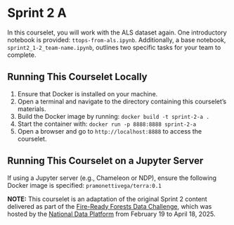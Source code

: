 # Sprint 2 A

In this courselet, you will work with the ALS dataset again. One introductory notebook is provided: `ttops-from-als.ipynb`. Additionally, a base notebook, `sprint2_1-2_team-name.ipynb`, outlines two specific tasks for your team to complete.

## Running This Courselet Locally

1. Ensure that Docker is installed on your machine.
2. Open a terminal and navigate to the directory containing this courselet’s materials.
3. Build the Docker image by running: `docker build -t sprint-2-a .`
4. Start the container with: `docker run -p 8888:8888 sprint-2-a`
5. Open a browser and go to `http://localhost:8888` to access the courselet.

## Running This Courselet on a Jupyter Server

If using a Jupyter server (e.g., Chameleon or NDP), ensure the following Docker image is specified: `pramonettivega/terra:0.1`

**NOTE:** This courselet is an adaptation of the original Sprint 2 content delivered as part of the [Fire-Ready Forests Data Challenge](https://nationaldataplatform.org/educationhub/datachallenge/learner/1b1cbc30-8477-4cb9-b8a9-c0769999c7d1), which was hosted by the [National Data Platform](https://nationaldataplatform.org/) from February 19 to April 18, 2025. 

